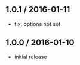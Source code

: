 1.0.1 / 2016-01-11
------------------
- fix, options not set

1.0.0 / 2016-01-10
------------------
- initial release
